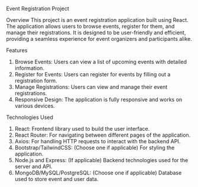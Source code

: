 Event Registration Project

Overview
This project is an event registration application built using React. The application allows users to browse events, register for them, and manage their registrations. It is designed to be user-friendly and efficient, providing a seamless experience for event organizers and participants alike.

Features
1. Browse Events: Users can view a list of upcoming events with detailed information.
2. Register for Events: Users can register for events by filling out a registration form.
3. Manage Registrations: Users can view and manage their event registrations.
4. Responsive Design: The application is fully responsive and works on various devices.

Technologies Used
1. React: Frontend library used to build the user interface.
2. React Router: For navigating between different pages of the application.
3. Axios: For handling HTTP requests to interact with the backend API.
4. Bootstrap/TailwindCSS: (Choose one if applicable) For styling the application.
5. Node.js and Express: (If applicable) Backend technologies used for the server and API.
6. MongoDB/MySQL/PostgreSQL: (Choose one if applicable) Database used to store event and user data.
